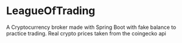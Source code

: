 # LeagueOfTrading
A Cryptocurrency broker made with Spring Boot with fake balance to practice trading. Real crypto prices taken from the coingecko api
